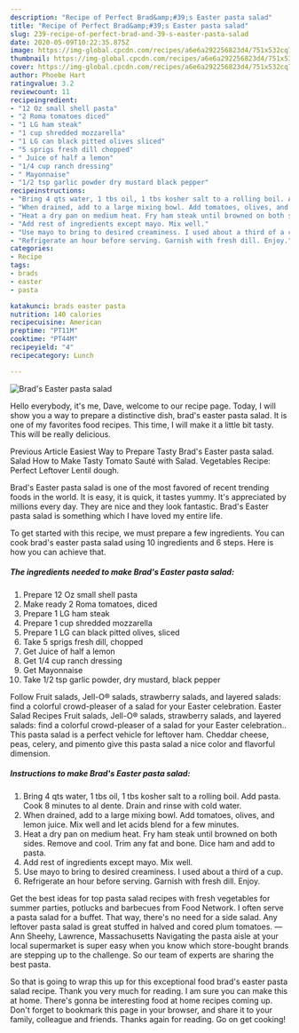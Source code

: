 ```yaml
---
description: "Recipe of Perfect Brad&amp;#39;s Easter pasta salad"
title: "Recipe of Perfect Brad&amp;#39;s Easter pasta salad"
slug: 239-recipe-of-perfect-brad-and-39-s-easter-pasta-salad
date: 2020-05-09T10:22:35.875Z
image: https://img-global.cpcdn.com/recipes/a6e6a292256823d4/751x532cq70/brads-easter-pasta-salad-recipe-main-photo.jpg
thumbnail: https://img-global.cpcdn.com/recipes/a6e6a292256823d4/751x532cq70/brads-easter-pasta-salad-recipe-main-photo.jpg
cover: https://img-global.cpcdn.com/recipes/a6e6a292256823d4/751x532cq70/brads-easter-pasta-salad-recipe-main-photo.jpg
author: Phoebe Hart
ratingvalue: 3.2
reviewcount: 11
recipeingredient:
- "12 Oz small shell pasta"
- "2 Roma tomatoes diced"
- "1 LG ham steak"
- "1 cup shredded mozzarella"
- "1 LG can black pitted olives sliced"
- "5 sprigs fresh dill chopped"
- " Juice of half a lemon"
- "1/4 cup ranch dressing"
- " Mayonnaise"
- "1/2 tsp garlic powder dry mustard black pepper"
recipeinstructions:
- "Bring 4 qts water, 1 tbs oil, 1 tbs kosher salt to a rolling boil. Add pasta. Cook 8 minutes to al dente. Drain and rinse with cold water."
- "When drained, add to a large mixing bowl. Add tomatoes, olives, and lemon juice. Mix well and let acids blend for a few minutes."
- "Heat a dry pan on medium heat. Fry ham steak until browned on both sides. Remove and cool. Trim any fat and bone. Dice ham and add to pasta."
- "Add rest of ingredients except mayo. Mix well."
- "Use mayo to bring to desired creaminess. I used about a third of a cup."
- "Refrigerate an hour before serving. Garnish with fresh dill. Enjoy."
categories:
- Recipe
tags:
- brads
- easter
- pasta

katakunci: brads easter pasta 
nutrition: 140 calories
recipecuisine: American
preptime: "PT11M"
cooktime: "PT44M"
recipeyield: "4"
recipecategory: Lunch

---
```



![Brad&#39;s Easter pasta salad](https://img-global.cpcdn.com/recipes/a6e6a292256823d4/751x532cq70/brads-easter-pasta-salad-recipe-main-photo.jpg)

Hello everybody, it's me, Dave, welcome to our recipe page. Today, I will show you a way to prepare a distinctive dish, brad&#39;s easter pasta salad. It is one of my favorites food recipes. This time, I will make it a little bit tasty. This will be really delicious.

Previous Article Easiest Way to Prepare Tasty Brad&#39;s Easter pasta salad. Salad How to Make Tasty Tomato Sauté with Salad. Vegetables Recipe: Perfect Leftover Lentil dough.

Brad&#39;s Easter pasta salad is one of the most favored of recent trending foods in the world. It is easy, it is quick, it tastes yummy. It's appreciated by millions every day. They are nice and they look fantastic. Brad&#39;s Easter pasta salad is something which I have loved my entire life.


To get started with this recipe, we must prepare a few ingredients. You can cook brad&#39;s easter pasta salad using 10 ingredients and 6 steps. Here is how you can achieve that.

<!--inarticleads1-->

##### The ingredients needed to make Brad&#39;s Easter pasta salad:

1. Prepare 12 Oz small shell pasta
1. Make ready 2 Roma tomatoes, diced
1. Prepare 1 LG ham steak
1. Prepare 1 cup shredded mozzarella
1. Prepare 1 LG can black pitted olives, sliced
1. Take 5 sprigs fresh dill, chopped
1. Get  Juice of half a lemon
1. Get 1/4 cup ranch dressing
1. Get  Mayonnaise
1. Take 1/2 tsp garlic powder, dry mustard, black pepper


Follow Fruit salads, Jell-O® salads, strawberry salads, and layered salads: find a colorful crowd-pleaser of a salad for your Easter celebration. Easter Salad Recipes Fruit salads, Jell-O® salads, strawberry salads, and layered salads: find a colorful crowd-pleaser of a salad for your Easter celebration.. This pasta salad is a perfect vehicle for leftover ham. Cheddar cheese, peas, celery, and pimento give this pasta salad a nice color and flavorful dimension. 

<!--inarticleads2-->

##### Instructions to make Brad&#39;s Easter pasta salad:

1. Bring 4 qts water, 1 tbs oil, 1 tbs kosher salt to a rolling boil. Add pasta. Cook 8 minutes to al dente. Drain and rinse with cold water.
1. When drained, add to a large mixing bowl. Add tomatoes, olives, and lemon juice. Mix well and let acids blend for a few minutes.
1. Heat a dry pan on medium heat. Fry ham steak until browned on both sides. Remove and cool. Trim any fat and bone. Dice ham and add to pasta.
1. Add rest of ingredients except mayo. Mix well.
1. Use mayo to bring to desired creaminess. I used about a third of a cup.
1. Refrigerate an hour before serving. Garnish with fresh dill. Enjoy.


Get the best ideas for top pasta salad recipes with fresh vegetables for summer parties, potlucks and barbecues from Food Network. I often serve a pasta salad for a buffet. That way, there&#39;s no need for a side salad. Any leftover pasta salad is great stuffed in halved and cored plum tomatoes. —Ann Sheehy, Lawrence, Massachusetts Navigating the pasta aisle at your local supermarket is super easy when you know which store-bought brands are stepping up to the challenge. So our team of experts are sharing the best pasta. 

So that is going to wrap this up for this exceptional food brad&#39;s easter pasta salad recipe. Thank you very much for reading. I am sure you can make this at home. There's gonna be interesting food at home recipes coming up. Don't forget to bookmark this page in your browser, and share it to your family, colleague and friends. Thanks again for reading. Go on get cooking!
